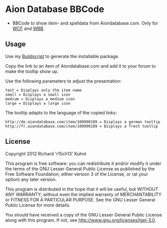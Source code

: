 Aion Database BBCode
=========================
* BBCode to show item- and spelldata from Aiondatabase.com. Only for [WCF](http://www.woltlab.com/de/) and [WBB](http://www.woltlab.com/de/).

Usage
------------------
Use my [Buildscript](https://github.com/r15ch13/WCF-WBB-Package-Builder) to generate the installable package.

Copy the link to an item of Aiondatabase.com and add it to your forum to make the tooltip show up.

Use the following parameters to adjust the presentation:

    text = Displays only the item name
    small = Displays a small icon
    medium = Displays a medium icon
    large = Displays a large icon


The tooltip adapts to the language of the copied links:

    http://de.aiondatabase.com/item/100900189 = Displays a german tooltip
    http://fr.aiondatabase.com/item/100900189 = Displays a frech tooltip

License
----------
Copyright 2012 Richard 'r15ch13' Kuhnt

This program is free software: you can redistribute it and/or modify
it under the terms of the GNU Lesser General Public License as published by
the Free Software Foundation, either version 3 of the License, or
(at your option) any later version.

This program is distributed in the hope that it will be useful,
but WITHOUT ANY WARRANTY; without even the implied warranty of
MERCHANTABILITY or FITNESS FOR A PARTICULAR PURPOSE. See the
GNU Lesser General Public License for more details.

You should have received a copy of the GNU Lesser General Public License
along with this program. If not, see <http://www.gnu.org/licenses/lgpl-3.0>.